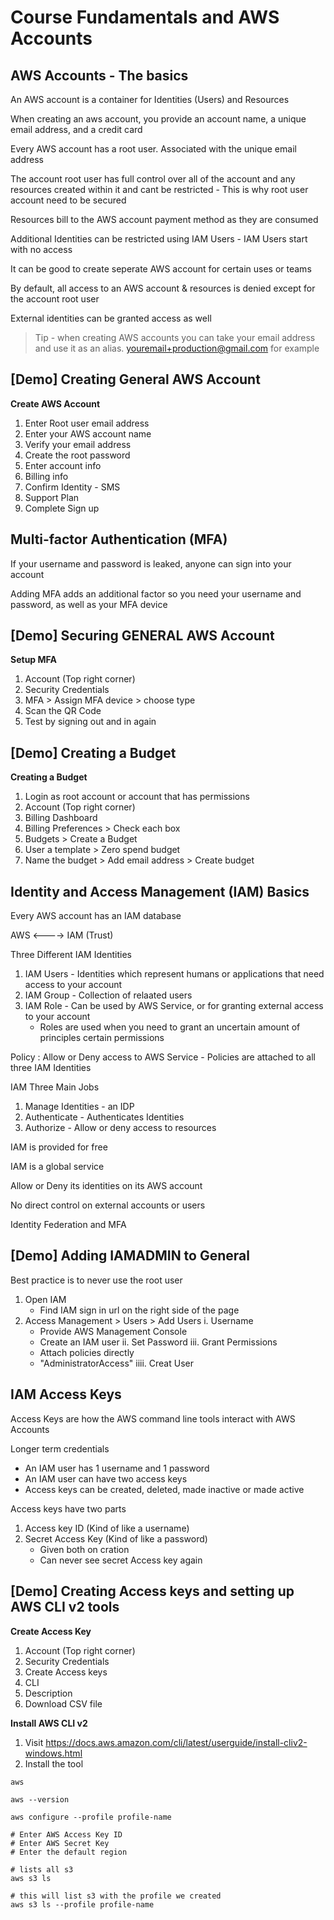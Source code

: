 # Course Fundamentals and AWS Accounts

## AWS Accounts - The basics

An AWS account is a container for Identities (Users) and Resources

When creating an aws account, you provide an account name, a unique email address, and a credit card

Every AWS account has a root user. Associated with the unique email address

The account root user has full control over all of the account and any resources created within it and cant be restricted
    - This is why root user account need to be secured

Resources bill to the AWS account payment method as they are consumed

Additional Identities can be restricted using IAM Users
    - IAM Users start with no access

It can be good to create seperate AWS account for certain uses or teams

By default, all access to an AWS account & resources is denied except for the account root user

External identities can be granted access as well

> Tip - when creating AWS accounts you can take your email address and use it as an alias. youremail+production@gmail.com for example

## [Demo] Creating General AWS Account

**Create AWS Account**

1. Enter Root user email address
2. Enter your AWS account name
3. Verify your email address
4. Create the root password
5. Enter account info
6. Billing info
7. Confirm Identity - SMS
8. Support Plan
9. Complete Sign up

## Multi-factor Authentication (MFA)

If your username and password is leaked, anyone can sign into your account

Adding MFA adds an additional factor so you need your username and password, as well as your MFA device

## [Demo] Securing GENERAL AWS Account

**Setup MFA**

1. Account (Top right corner)
2. Security Credentials
3. MFA > Assign MFA device > choose type
4. Scan the QR Code
5. Test by signing out and in again

## [Demo] Creating a Budget

**Creating a Budget**

1. Login as root account or account that has permissions
2. Account (Top right corner)
3. Billing Dashboard
4. Billing Preferences > Check each box
5. Budgets > Create a Budget
6. User a template > Zero spend budget
7. Name the budget > Add email address > Create budget

## Identity and Access Management (IAM) Basics

Every AWS account has an IAM database

AWS <----> IAM (Trust)

Three Different IAM Identities
1. IAM Users - Identities which represent humans or applications that need access to your account
2. IAM Group - Collection of relaated users
3. IAM Role - Can be used by AWS Service, or for granting external access to your account
    - Roles are used when you need to grant an uncertain amount of principles certain permissions

Policy
: Allow or Deny access to AWS Service
    - Policies are attached to all three IAM Identities

IAM Three Main Jobs
1. Manage Identities - an IDP
2. Authenticate - Authenticates Identities
3. Authorize - Allow or deny access to resources

IAM is provided for free

IAM is a global service

Allow or Deny its identities on its AWS account

No direct control on external accounts or users

Identity Federation and MFA

## [Demo] Adding IAMADMIN to General

Best practice is to never use the root user

1. Open IAM
    - Find IAM sign in url on the right side of the page
2. Access Management > Users > Add Users
  i. Username
    - Provide AWS Management Console
    - Create an IAM user
  ii. Set Password
  iii. Grant Permissions
    - Attach policies directly
    - "AdministratorAccess"
  iiii. Creat User

## IAM Access Keys

Access Keys are how the AWS command line tools interact with AWS Accounts

Longer term credentials

- An IAM user has 1 username and 1 password
- An IAM user can have two access keys
- Access keys can be created, deleted, made inactive or made active

Access keys have two parts
1. Access key ID (Kind of like a username)
2. Secret Access Key (Kind of like a password)
    - Given both on cration
    - Can never see secret Access key again

## [Demo] Creating Access keys and setting up AWS CLI v2 tools

**Create Access Key**

1. Account (Top right corner)
2. Security Credentials
3. Create Access keys
4. CLI
5. Description
6. Download CSV file

**Install AWS CLI v2**

1. Visit https://docs.aws.amazon.com/cli/latest/userguide/install-cliv2-windows.html
2. Install the tool

```cli
aws

aws --version

aws configure --profile profile-name

# Enter AWS Access Key ID
# Enter AWS Secret Key
# Enter the default region

# lists all s3
aws s3 ls 

# this will list s3 with the profile we created
aws s3 ls --profile profile-name
```



